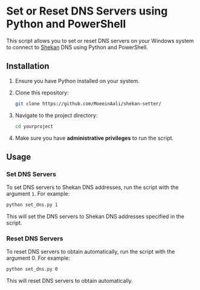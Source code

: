 # Set or Reset DNS Servers using Python and PowerShell

This script allows you to set or reset DNS servers on your Windows system to connect to [Shekan](https://shecan.ir/) DNS using Python and PowerShell.

## Installation

1. Ensure you have Python installed on your system.
2. Clone this repository:

    ```bash
    git clone https://github.com/MoeeinAali/shekan-setter/
    ```

3. Navigate to the project directory:

    ```bash
    cd yourproject
    ```
4. Make sure you have **administrative privileges** to run the script.

## Usage

### Set DNS Servers

To set DNS servers to Shekan DNS addresses, run the script with the argument `1`. For example:

```bash
python set_dns.py 1
```
This will set the DNS servers to Shekan DNS addresses specified in the script.

### Reset DNS Servers

To reset DNS servers to obtain automatically, run the script with the argument 0. For example:

```bash
python set_dns.py 0
```
This will reset DNS servers to obtain automatically.




